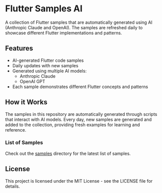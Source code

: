 # Flutter Samples AI

A collection of Flutter samples that are automatically generated using AI (Anthropic Claude and OpenAI). The samples are refreshed daily to showcase different Flutter implementations and patterns.

## Features

- AI-generated Flutter code samples
- Daily updates with new samples
- Generated using multiple AI models:
  - Anthropic Claude
  - OpenAI GPT
- Each sample demonstrates different Flutter concepts and patterns

## How it Works

The samples in this repository are automatically generated through scripts that interact with AI models. Every day, new samples are generated and added to the collection, providing fresh examples for learning and reference.

### List of Samples

Check out the [samples](./lib/samples) directory for the latest list of samples.

## License

This project is licensed under the MIT License - see the LICENSE file for details.
